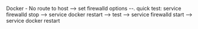 Docker - No route to host --> set firewalld options --. quick test: service firewalld stop --> service docker restart --> test --> service firewalld start --> service docker restart